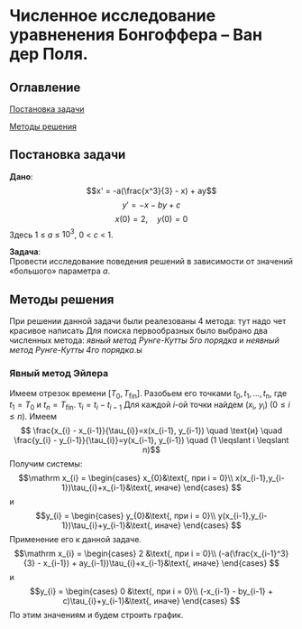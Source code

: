 # Численное исследование уравненения Бонгоффера – Ван дер Поля.

## Оглавление

[Постановка задачи](#1)

[Методы решения](#2)

<a id="1"></a>

## Постановка задачи
__Дано__:
$$x' = -a(\frac{x^3}{3} - x) + ay$$
$$y' = -x - by + c$$
$$x(0) = 2,\quad y(0) = 0$$
Здесь 1 $\leq$ _a_ $\leq$ $10^3$, 0 < _c_ < 1.  

__Задача__:  
Провести исследование поведения решений в зависимости от значений «большого» параметра _a_.

<a id="2"></a>

## Методы решения
При решении данной задачи были реалезованы 4 метода: тут надо чет красивое написать
Для поиска первообразных было выбрано два численных метода: _явный метод Рунге-Кутты 5го порядка_ и _неявный метод Рунге-Кутты 4го порядка_.ы

### Явный метод Эйлера
Имеем отрезок времени $[T_{0}, T_{\mathrm{fin}}]$. Разобьем его точками $t_{0}, 
t_{1}, \ldots, t_{\mathrm{n}}$, где $t_{1}=T_{0}$ и $t_{n}=T_{\mathrm{fin}}$. 
$\mathrm \tau_{i} = t_{i} - t_{i-1}$
Для каждой $i$-ой точки найдем ($x_{\mathrm{i}}$, $y_{\mathrm{i}}$) ($\mathrm 0 
\leqslant i \leqslant n$). Имеем $$ \frac{x_{i} - x_{i-1}}{\tau_{i}}=x(x_{i-1},
y_{i-1}) \quad \text{и} \quad \frac{y_{i} - y_{i-1}}{\tau_{i}}=y(x_{i-1},
y_{i-1}) \quad (1 \leqslant i \leqslant n)$$ Получим системы:
$$\mathrm
    x_{i} = \begin{cases} x_{0}&\text{, при i = 0}\\ 
    x(x_{i-1},y_{i-1})\tau_{i}+x_{i-1}&\text{, иначе} \end{cases}
    $$ и $$y_{i} = \begin{cases} y_{0}&\text{, при i = 0}\\ 
    y(x_{i-1},y_{i-1})\tau_{i}+y_{i-1}&\text{, иначе} \end{cases}
$$
Применение его к данной задаче.
$$\mathrm
    x_{i} = \begin{cases} 2 &\text{, при i = 0}\\ 
    (-a(\frac{x_{i-1}^3}{3} - x_{i-1}) + ay_{i-1})\tau_{i}+x_{i-1}&\text{, иначе} \end{cases}
    $$ и $$y_{i} = \begin{cases} 0 &\text{, при i = 0}\\ 
    (-x_{i-1} - by_{i-1} + c)\tau_{i}+y_{i-1}&\text{, иначе} \end{cases}
$$
По этим значениям и будем строить график.
